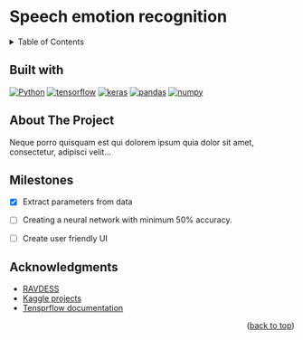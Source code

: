 # Speech emotion recognition

<!-- TABLE OF CONTENTS -->
<details>
  <summary>Table of Contents</summary>
  <ol>
    <li><a href="##about-the-project">About The Project</a></li>
    <li><a href="##Milestones">Milestones</a></li>
    <li><a href="##acknowledgments">Acknowledgments</a></li>
  </ol>
</details>

<!-- BUILT WITH -->
## Built with
[![Python]][python-url]
[![tensorflow]][tensorflow-url]
[![keras]][keras-url]
[![pandas]][pandas-url]
[![numpy]][numpy-url]

<!-- ABOUT THE PROJECT -->
## About The Project
Neque porro quisquam est qui dolorem ipsum quia dolor sit amet, consectetur, adipisci velit...

<!-- MILESTONES -->
## Milestones
- [X] Extract parameters from data
- [ ] Creating a neural network with minimum 50% accuracy.
- [ ] Create user friendly UI


<!-- ACKNOWLEDGMENTS -->
## Acknowledgments
* [RAVDESS](https://paperswithcode.com/dataset/ravdess)
* [Kaggle projects](https://www.kaggle.com/code/shivamburnwal/speech-emotion-recognition)
* [Tensprflow documentation](https://www.tensorflow.org/?hl=pl)

<p align="right">(<a href="#Speech emotion recognition">back to top</a>)</p>

<!-- MARKDOWN LINKS & IMAGES -->
<!-- https://www.markdownguide.org/basic-syntax/#reference-style-links -->
[python]: https://img.shields.io/badge/Python-FFD43B?style=for-the-badge&logo=python&logoColor=blue
[python-url]: https://www.python.org/
[tensorflow]: https://img.shields.io/badge/TensorFlow-FF6F00?style=for-the-badge&logo=TensorFlow&logoColor=white
[tensorflow-url]: https://www.tensorflow.org/?hl=pl
[pandas]: https://img.shields.io/badge/Pandas-2C2D72?style=for-the-badge&logo=pandas&logoColor=white
[pandas-url]: https://pandas.pydata.org/
[numpy]: https://img.shields.io/badge/Numpy-777BB4?style=for-the-badge&logo=numpy&logoColor=white
[numpy-url]: https://numpy.org/
[keras]: https://img.shields.io/badge/Keras-FF0000?style=for-the-badge&logo=keras&logoColor=white
[keras-url]: https://keras.io/
